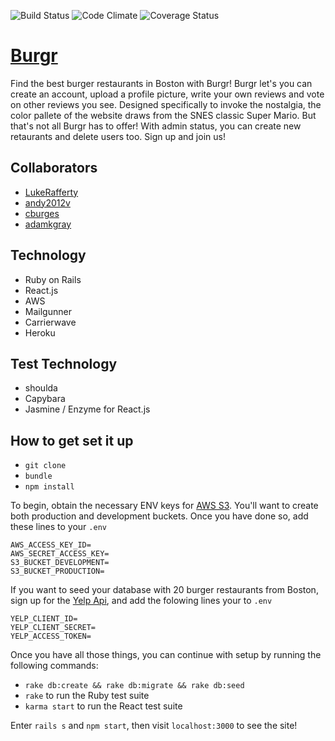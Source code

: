 ![Build Status](https://codeship.com/projects/1a688580-4d43-0135-028e-2a4961856651/status?branch=master)
![Code Climate](https://codeclimate.com/github/LukeRafferty/review_site.png)
![Coverage Status](https://coveralls.io/repos/LukeRafferty/review_site/badge.png)

# [Burgr](https://burgr.herokuapp.com)

Find the best burger restaurants in Boston with Burgr! Burgr let's you can create an account, upload a profile picture, write your own reviews and vote on other reviews you see. Designed specifically to invoke the nostalgia, the color pallete of the website draws from the SNES classic Super Mario. But that's not all Burgr has to offer! With admin status, you can create new retaurants and delete users too. Sign up and join us!

## Collaborators
* [LukeRafferty](https://github.com/LukeRafferty)
* [andy2012v](https://github.com/andy2012v)
* [cburges](https://github.com/cburges)
* [adamkgray](https://github.com/adamkgray)

## Technology
* Ruby on Rails
* React.js
* AWS
* Mailgunner
* Carrierwave
* Heroku

## Test Technology
* shoulda
* Capybara
* Jasmine / Enzyme for React.js

## How to get set it up
* `git clone`
* `bundle`
* `npm install`

To begin, obtain the necessary ENV keys for [AWS S3](https://aws.amazon.com/). You'll want to create both production and development buckets. Once you have done so, add these lines to your `.env`
```
AWS_ACCESS_KEY_ID=
AWS_SECRET_ACCESS_KEY=
S3_BUCKET_DEVELOPMENT=
S3_BUCKET_PRODUCTION=
```

If you want to seed your database with 20 burger restaurants from Boston, sign up for the [Yelp Api](https://www.yelp.com/developers), and add the folowing lines your to `.env`
```
YELP_CLIENT_ID=
YELP_CLIENT_SECRET=
YELP_ACCESS_TOKEN=
```

Once you have all those things, you can continue with setup by running the following commands:
* `rake db:create && rake db:migrate && rake db:seed`
* `rake` to run the Ruby test suite
* `karma start` to run the React test suite

Enter `rails s` and `npm start`, then visit `localhost:3000` to see the site!



